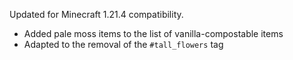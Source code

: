 
Updated for Minecraft 1.21.4 compatibility.

- Added pale moss items to the list of vanilla-compostable items
- Adapted to the removal of the ``#tall_flowers`` tag